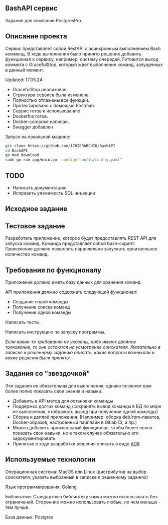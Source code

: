 ## BashAPI сервис 

Задание для компании PostgresPro.
## Описание проекта

Сервис представляет собой RestAPI с асинхронным выполнением Bash комманд. В ходе выполнения было принято решение добавить функционал к сервису, например, систему очередей. Готовится выход коммита с GracefulStop, который ждет выполнение команд, запущенных в данный момент.

Updated: 17.05.24
- GracefulStop реализован.
- Структура сервиса была изменена.
- Полностью отлажены все функции. 
- Протестировано с помощью Postman.
- Сервис готов к использованию.
- Dockerfile готов.
- Docker-compose написан. 
- Swagger добавлен



Запуск на локальной машине:
```bash
git clone https://github.com/17HIERARCH70/BashAPI
cd BashAPI
go mod download
sudo go run app/main.go -config="config/config.yaml"
```

## TODO
- Написать документацию
- Исправить уязмимость SQL инъекции

## Исходное задание

## Тестовое задание

Разработать приложение, которое будет предоставлять REST API для запуска команд.
Команда представляет собой bash-скрипт.
Приложение должно позволять параллельно запускать произвольное количество команд.

## Требования по функционалу

Приложение должно иметь базу данных для хранения команд.

API приложения должно содержать следующий функционал:

- Создание новой команды
- Получение списка команд
- Получение одной команды

Написать тесты.

Написать инструкцию по запуску программы.

*Если какие-то требования не указаны, либо имеют двойное толкование, то они остаются на усмотрение соискателя.
Желательно в записке к решенному заданию описать, какие вопросы возникали и какие решения были приняты.*

## Задания со "звездочкой"

Эти задания не обязательны для выполнения, однако позволят вам более полно показать свои знания и навыки.

- Добавить в API метод для остановки команды
- Поддержка долгих команд (сохранять вывод команды в БД по мере ее выполнения, отображать вывод при получении одной команды)
- Сборка и деплой приложения. (Например: сборка deb/rpm-пакетов, Docker-образов, настроенный пайплайн в Gitlab CI, и пр.)
- Можно добавить произвольный функционал, чтобы более полно показать свои навыки, но в таком случае обязательно его задокументировать
- Принятые в ходе разработки решения описать в виде [ADR](https://cognitect.com/blog/2011/11/15/documenting-architecture-decisions)

## Используемые технологии

Операционная система: MacOS или Linux (дистрибутив на выбор соискателя, указать выбранный в записке к решенному заданию)

Язык программирования: Golang

Библиотеки: Стандартную библиотеку языка можно использовать без ограничений. Сторонние можно использовать любые, но чем меньше - тем лучше.

База данных: Postgres
